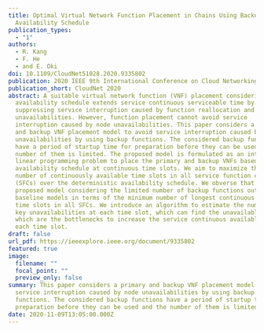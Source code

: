 ```yaml
---
title: Optimal Virtual Network Function Placement in Chains Using Backups with
  Availability Schedule
publication_types:
  - "1"
authors:
  - R. Kang
  - F. He
  - and E. Oki
doi: 10.1109/CloudNet51028.2020.9335802
publication: 2020 IEEE 9th International Conference on Cloud Networking (CloudNet)
publication_short: CloudNet 2020
abstract: A suitable virtual network function (VNF) placement considering a node
  availability schedule extends service continuous serviceable time by
  suppressing service interruption caused by function reallocation and node
  unavailabilities. However, function placement cannot avoid service
  interruption caused by node unavailabilities. This paper considers a primary
  and backup VNF placement model to avoid service interruption caused by node
  unavailabilities by using backup functions. The considered backup functions
  have a period of startup time for preparation before they can be used and the
  number of them is limited. The proposed model is formulated as an integer
  linear programming problem to place the primary and backup VNFs based on the
  availability schedule at continuous time slots. We aim to maximize the minimum
  number of continuously available time slots in all service function chains
  (SFCs) over the deterministic availability schedule. We obverse that the
  proposed model considering the limited number of backup functions outperforms
  baseline models in terms of the minimum number of longest continuous available
  time slots in all SFCs. We introduce an algorithm to estimate the number of
  key unavailabilities at each time slot, which can find the unavailable nodes
  which are the bottlenecks to increase the service continuous available time at
  each time slot.
draft: false
url_pdf: https://ieeexplore.ieee.org/document/9335802
featured: true
image:
  filename: ""
  focal_point: ""
  preview_only: false
summary: This paper considers a primary and backup VNF placement model to avoid
  service interruption caused by node unavailabilities by using backup
  functions. The considered backup functions have a period of startup time for
  preparation before they can be used and the number of them is limited.
date: 2020-11-09T13:05:00.000Z
---
```

